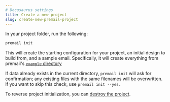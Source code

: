```yaml
---
# Docusaurus settings
title: Create a new project
slug: create-new-premail-project
---
```


In your project folder, run the following:

```sh
premail init
```

This will create the starting configuration for your project, an initial design
to build from, and a sample email. Specifically, it will create everything from
premail's
[`example` directory](https://github.com/premail/premail/tree/main/src/example)

If data already exists in the current directory, `premail init` will ask for
confirmation; any existing files with the same filenames will be overwritten. If
you want to skip this check, use `premail init --yes`.

To reverse project initialization, you can
[destroy the project](/docs/overview/usage/destroy-project/).
